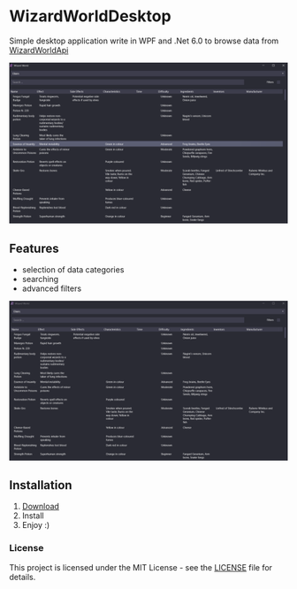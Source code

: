 # WizardWorldDesktop

Simple desktop application write in WPF and .Net 6.0 to browse data from [WizardWorldApi](https://github.com/MossPiglets/WizardWorldAPI)

![MainView](https://github.com/Katarzyna-Kadziolka/WizardWorldDeskop/blob/main/WizardWorldDeskop/Docs/Main.png?raw=true)

## Features
- selection of data categories
- searching
- advanced filters

![Gif](https://github.com/Katarzyna-Kadziolka/WizardWorldDeskop/blob/main/WizardWorldDeskop/Docs/Searching.gif?raw=true)

## Installation
1. [Download](https://github.com/Katarzyna-Kadziolka/WizardWorldDeskop/releases/download/v1.0.0/WizardWorld.msi)
2. Install
3. Enjoy :)

### License
This project is licensed under the MIT License - see the [LICENSE](https://raw.githubusercontent.com/Katarzyna-Kadziolka/WizardWorldDeskop/main/LICENSE) file for details.
